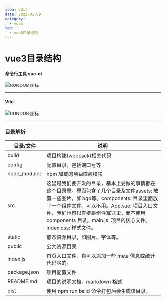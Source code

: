 ```yaml
---
icon: edit
date: 2022-01-09
category:
  - vue3
tag:
  - vue3目录结构
---
```

# vue3目录结构
#### 命令行工具 vue-cli
![RUNOOB 图标](https://www.runoob.com/wp-content/uploads/2021/02/7C26D06C-4B1B-4E80-BBE1-E407C3E945B3.jpg)
***
#### Vite
![RUNOOB 图标](https://www.runoob.com/wp-content/uploads/2021/02/7C797674-06CF-4E87-B344-63990EF519B6.jpg)
***
### 目录解析
|  目录/文件   | 说明  |
|  ----   | ----  |
| build  | 项目构建(webpack)相关代码 |
| config  | 配置目录，包括端口号等 |
| node_modules  | 	npm 加载的项目依赖模块 |
| src  | 这里是我们要开发的目录，基本上要做的事情都在这个目录里。里面包含了几个目录及文件assets: 放置一些图片，如logo等。components: 目录里面放了一个组件文件，可以不用。App.vue: 项目入口文件，我们也可以直接将组件写这里，而不使用 components 目录。main.js: 项目的核心文件。index.css: 样式文件。 |
| static  | 静态资源目录，如图片、字体等。 |
| public  | 公共资源目录 |
| index.js  | 首页入口文件，你可以添加一些 meta 信息或统计代码啥的。 |
| package.json  | 项目配置文件 |
|  README.md | 	项目的说明文档，markdown 格式 |
| dist  | 使用 npm run build 命令打包后会生成该目录。 |


